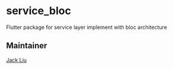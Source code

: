 # service_bloc

Flutter package for service layer implement with bloc architecture

## Maintainer

[Jack Liu](https://github.com/aaassseee)